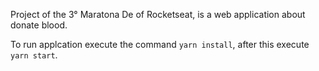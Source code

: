 Project of the 3° Maratona De of Rocketseat, is a web application about donate blood.

To run applcation execute the command `yarn install`, after this execute `yarn start`.
